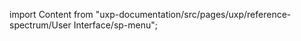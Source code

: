 
import Content from "uxp-documentation/src/pages/uxp/reference-spectrum/User Interface/sp-menu";

<Content query="product=photoshop"/>
